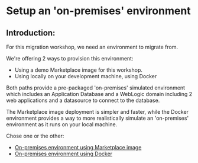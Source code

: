 # Setup an 'on-premises' environment

## Introduction: 

For this migration workshop, we need an environment to migrate from.

We're offering 2 ways to provision this environment:

- Using a demo Marketplace image for this workshop.
- Using locally on your development machine, using Docker

Both paths provide a pre-packaged 'on-premises' simulated environment which includes an Application Database and a WebLogic domain including 2 web applications and a datasource to connect to the database.

The Marketplace image deployment is simpler and faster, while the Docker environment provides a way to more realistically simulate an 'on-premises' environment as it runs on your local machine.

Chose one or the other:

- [On-premises environment using Marketplace image](?lab=lab-2-option-setup-on-premises-environment)
- [On-premises environment using Docker](?lab=lab-2-option-b-setup-local-(on-premises))